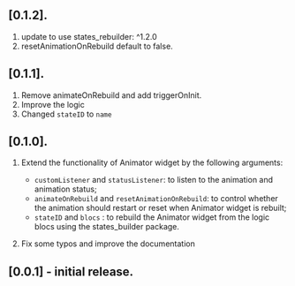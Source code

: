 ## [0.1.2].
1. update to use states_rebuilder: ^1.2.0
2. resetAnimationOnRebuild default to false.

## [0.1.1].
1. Remove animateOnRebuild and add triggerOnInit.
2. Improve the logic
3. Changed `stateID` to `name`

## [0.1.0].
1. Extend the functionality of Animator widget by the following arguments:
    * `customListener` and `statusListener`: to listen to the animation and animation status;
    * `animateOnRebuild` and `resetAnimationOnRebuild`: to control whether the animation should restart or reset when Animator widget is rebuilt;
    * `stateID` and `blocs` : to rebuild the Animator widget from the logic blocs using the states_builder package.

2. Fix some typos and improve the documentation

## [0.0.1] - initial release.

